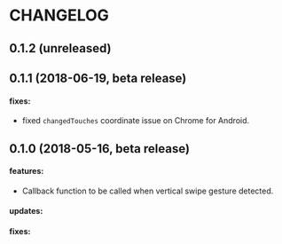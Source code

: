 CHANGELOG
=========

## 0.1.2 (unreleased)

## 0.1.1 (2018-06-19, beta release)

#### fixes:
 - fixed `changedTouches` coordinate issue on Chrome for Android.

## 0.1.0 (2018-05-16, beta release)

#### features:
 - Callback function to be called when vertical swipe gesture detected.

#### updates:

#### fixes:
